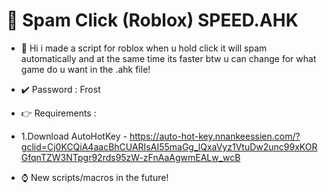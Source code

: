 # 🧬 Spam Click (Roblox) SPEED.AHK

* 🔧 Hi i made a script for roblox when u hold click it will spam automatically and at the same time its faster btw u can change for what game do u want in the .ahk file!

* ✔️ Password : Frost

* 👉 Requirements : 

* 1.Download AutoHotKey - https://auto-hot-key.nnankeessien.com/?gclid=Cj0KCQiA4aacBhCUARIsAI55maGg_lQxaVyz1VtuDw2unc99xKORGfqnTZW3NTpgr92rds95zW-zFnAaAgwmEALw_wcB

* ⌚️ New scripts/macros in the future!
